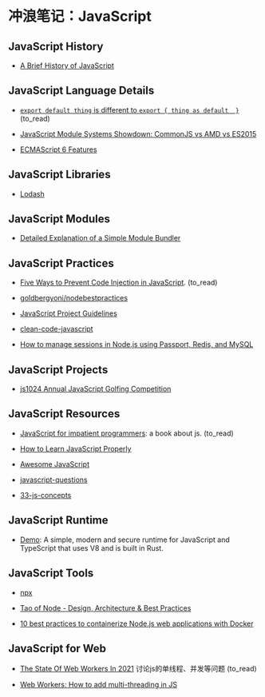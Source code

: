 # 冲浪笔记：JavaScript

## JavaScript History

- [A Brief History of JavaScript][h1]

  [h1]: https://auth0.com/blog/a-brief-history-of-javascript/

## JavaScript Language Details

- [`export default thing` is different to `export { thing as default  }`][l1] (to_read)
- [JavaScript Module Systems Showdown: CommonJS vs AMD vs ES2015][l2]
- [ECMAScript 6 Features][l3]

  [l1]: https://jakearchibald.com/2021/export-default-thing-vs-thing-as-default/
  [l2]: https://auth0.com/blog/javascript-module-systems-showdown/
  [l3]: https://github.com/lukehoban/es6features

## JavaScript Libraries

- [Lodash][li1]

  [li1]: https://lodash.com/

## JavaScript Modules

- [Detailed Explanation of a Simple Module Bundler][m1]

  [m1]: https://github.com/ronami/minipack

## JavaScript Practices

- [Five Ways to Prevent Code Injection in JavaScript][pr1]. (to_read)
- [goldbergyoni/nodebestpractices][pr2]
- [JavaScript Project Guidelines][pr3]
- [clean-code-javascript][pr4]
- [How to manage sessions in Node.js using Passport, Redis, and MySQL][pr5]

  [pr1]: https://snyk.io/blog/5-ways-to-prevent-code-injection-in-javascript-and-node-js/
  [pr2]: https://github.com/goldbergyoni/nodebestpractices
  [pr3]: https://github.com/elsewhencode/project-guidelines
  [pr4]: https://github.com/ryanmcdermott/clean-code-javascript
  [pr5]: https://arctype.com/blog/node-session/

## JavaScript Projects

- [js1024 Annual JavaScript Golfing Competition][pj1]

  [pj1]: https://js1024.fun/

## JavaScript Resources

- [JavaScript for impatient programmers][re1]: a book about js. (to_read)
- [How to Learn JavaScript Properly][re2]
- [Awesome JavaScript][re3]
- [javascript-questions][re4]
- [33-js-concepts][re5]

  [re1]: https://exploringjs.com/impatient-js/toc.html
  [re2]: http://javascriptissexy.com/how-to-learn-javascript-properly/
  [re3]: https://github.com/sorrycc/awesome-javascript
  [re4]: https://github.com/lydiahallie/javascript-questions
  [re5]: https://github.com/leonardomso/33-js-concepts

## JavaScript Runtime

- [Demo][rt1]: A simple, modern and secure runtime for JavaScript and TypeScript that uses V8 and is built in Rust.

  [rt1]: https://deno.land/

## JavaScript Tools

- [npx][t1]
- [Tao of Node - Design, Architecture & Best Practices][t2]
- [10 best practices to containerize Node.js web applications with Docker][t3]

  [t1]: https://www.npmjs.com/package/npx
  [t2]: https://alexkondov.com/tao-of-node/
  [t3]: https://snyk.io/blog/10-best-practices-to-containerize-nodejs-web-applications-with-docker

## JavaScript for Web

- [The State Of Web Workers In 2021][w1] 讨论js的单线程、并发等问题 (to_read)
- [Web Workers: How to add multi-threading in JS][w2]

  [w1]: https://www.smashingmagazine.com/2021/06/web-workers-2021/
  [w2]: https://www.loginradius.com/blog/async/adding-multi-threading-to-javascript-using-web-workers/
